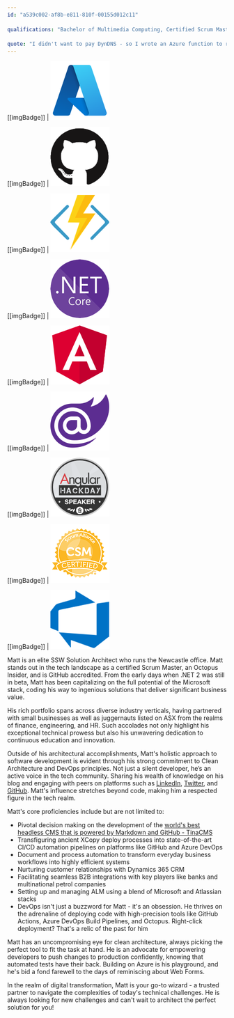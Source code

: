 ```yaml
---
id: "a539c002-af8b-e811-810f-00155d012c11"

qualifications: "Bachelor of Multimedia Computing, Certified Scrum Master"

quote: "I didn't want to pay DynDNS - so I wrote an Azure function to replace them"
---
```


[[imgBadge]]
| ![azure-logo.png](../badges/Business-microsoft-azure.png)

[[imgBadge]]
| ![GitHub.png](../badges/Developer-github.png)

[[imgBadge]]
| ![azure-function-logo.png](../badges/Developer-azure-function.png)

[[imgBadge]]
| ![.NET Core](../badges/Developer-dotnet-core.png)

[[imgBadge]]
| ![angular-logo.png](../badges/Developer-angular.png)

[[imgBadge]]
| ![blazor-logo.png](../badges/Developer-blazor.png)

[[imgBadge]]
| [![Angular Hack Day](../badges/Event-hackday-angular.png)](https://angularhackday.com/)

[[imgBadge]]
| ![CSM Certified](../badges/Certification-scrumalliance-master.png)

[[imgBadge]]
| ![devops](../badges/Business-microsoft-azure-devops.png)

Matt is an elite SSW Solution Architect who runs the Newcastle office. Matt stands out in the tech landscape as a certified Scrum Master, an Octopus Insider, and is GitHub accredited. From the early days when .NET 2 was still in beta, Matt has been capitalizing on the full potential of the Microsoft stack, coding his way to ingenious solutions that deliver significant business value.

His rich portfolio spans across diverse industry verticals, having partnered with small businesses as well as juggernauts listed on ASX from the realms of finance, engineering, and HR. Such accolades not only highlight his exceptional technical prowess but also his unwavering dedication to continuous education and innovation.

Outside of his architectural accomplishments, Matt's holistic approach to software development is evident through his strong commitment to Clean Architecture and DevOps principles. Not just a silent developer, he’s an active voice in the tech community. Sharing his wealth of knowledge on his blog and engaging with peers on platforms such as [LinkedIn](https://www.linkedin.com/in/matt-wicks), [Twitter](https://twitter.com/matteightyate), and [GitHub](https://github.com/wicksipedia). Matt's influence stretches beyond code, making him a respected figure in the tech realm.

Matt's core proficiencies include but are not limited to:

- Pivotal decision making on the development of the [world's best headless CMS that is powered by Markdown and GitHub - TinaCMS](https://tina.io/)
- Transfiguring ancient XCopy deploy processes into state-of-the-art CI/CD automation pipelines on platforms like GitHub and Azure DevOps
- Document and process automation to transform everyday business workflows into highly efficient systems
- Nurturing customer relationships with Dynamics 365 CRM
- Facilitating seamless B2B integrations with key players like banks and multinational petrol companies
- Setting up and managing ALM using a blend of Microsoft and Atlassian stacks
- DevOps isn't just a buzzword for Matt - it's an obsession. He thrives on the adrenaline of deploying code with high-precision tools like GitHub Actions, Azure DevOps Build Pipelines, and Octopus. Right-click deployment? That's a relic of the past for him

Matt has an uncompromising eye for clean architecture, always picking the perfect tool to fit the task at hand. He is an advocate for empowering developers to push changes to production confidently, knowing that automated tests have their back. Building on Azure is his playground, and he's bid a fond farewell to the days of reminiscing about Web Forms.

In the realm of digital transformation, Matt is your go-to wizard - a trusted partner to navigate the complexities of today's technical challenges. He is always looking for new challenges and can't wait to architect the perfect solution for you!
